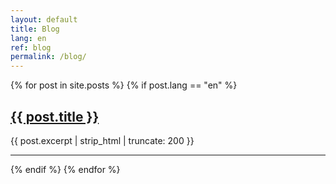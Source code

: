```yaml
---
layout: default
title: Blog
lang: en
ref: blog
permalink: /blog/
---
```


{% for post in site.posts %}
  {% if post.lang == "en" %}
  <div class="post-preview">
    <h2><a href="{{ post.url }}">{{ post.title }}</a></h2>
    <p>{{ post.excerpt | strip_html | truncate: 200 }}</p>
    <hr />
  </div>
  {% endif %}
{% endfor %}
